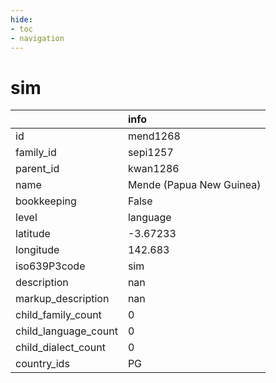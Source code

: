 ```yaml
---
hide:
- toc
- navigation
---
```

# sim
|                      | info                     |
|:---------------------|:-------------------------|
| id                   | mend1268                 |
| family_id            | sepi1257                 |
| parent_id            | kwan1286                 |
| name                 | Mende (Papua New Guinea) |
| bookkeeping          | False                    |
| level                | language                 |
| latitude             | -3.67233                 |
| longitude            | 142.683                  |
| iso639P3code         | sim                      |
| description          | nan                      |
| markup_description   | nan                      |
| child_family_count   | 0                        |
| child_language_count | 0                        |
| child_dialect_count  | 0                        |
| country_ids          | PG                       |